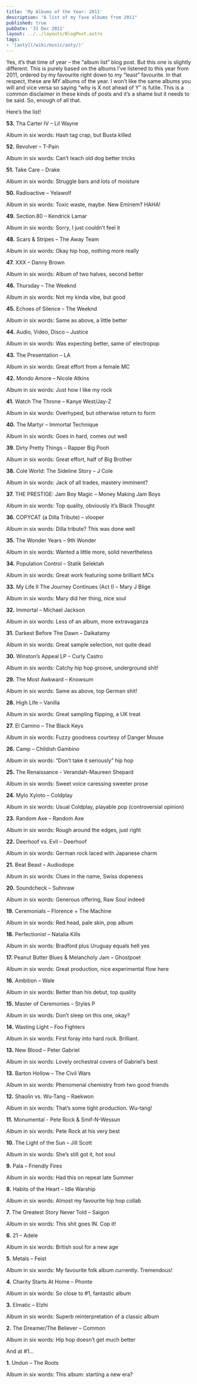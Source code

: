 ```yaml
---
title: 'My Albums of the Year: 2011'
description: "A list of my fave albums from 2011"
published: true
pubDate: '31 Dec 2011'
layout: ../../layouts/BlogPost.astro
tags:
- '[aoty](/wiki/music/aoty/)'
---
```


Yes, it’s that time of year – the “album list” blog post. But this one is slightly different. This is purely based on the albums I’ve listened to this year from 2011, ordered by my favourite right down to my “least” favourite. In that respect, these are MY albums of the year. I won’t like the same albums you will and vice versa so saying “why is X not ahead of Y” is futile. This is a common disclaimer in these kinds of posts and it’s a shame but it needs to be said. So, enough of all that.

Here’s the list!

**53.** Tha Carter IV – Lil Wayne

Album in six words:  Hash tag crap, but Busta killed

**52.** Revolver – T-Pain

Album in six words: Can’t teach old dog better tricks

**51.** Take Care – Drake

Album in six words: Struggle bars and lots of moisture

**50.** Radioactive – Yelawolf

Album in six words: Toxic waste, maybe. New Eminem? HAHA!

**49.** Section.80 – Kendrick Lamar

Album in six words: Sorry, I just couldn’t feel it

**48.** Scars & Stripes – The Away Team

Album in six words: Okay hip hop, nothing more really

**47.** XXX – Danny Brown

Album in six words: Album of two halves, second better

**46.** Thursday – The Weeknd

Album in six words: Not my kinda vibe, but good

**45.** Echoes of Silence – The Weeknd

Album in six words: Same as above, a little better

**44.** Audio, Video, Disco – Justice

Album in six words: Was expecting better, same ol’ electropop

**43.** The Presentation – LA

Album in six words: Great effort from a female MC

**42.** Mondo Amore – Nicole Atkins

Album in six words: Just how I like my rock

**41.** Watch The Throne – Kanye West/Jay-Z

Album in six words: Overhyped, but otherwise return to form

**40.** The Martyr – Immortal Technique

Album in six words: Goes in hard, comes out well

**39.** Dirty Pretty Things – Rapper Big Pooh

Album in six words: Great effort, half of Big Brother

**38.** Cole World: The Sideline Story – J Cole

Album in six words:  Jack of all trades, mastery imminent?

**37.** THE PRESTIGE: Jam Boy Magic – Money Making Jam Boys

Album in six words: Top quality, obviously it’s Black Thought

**36.** COPYCAT (a Dilla Tribute) – vlooper

Album in six words: Dilla tribute? This was done well

**35.** The Wonder Years – 9th Wonder

Album in six words: Wanted a little more, solid nevertheless

**34.** Population Control – Statik Selektah

Album in six words:  Great work featuring some brilliant MCs

**33.** My Life II The Journey Continues (Act I) – Mary J Blige

Album in six words: Mary did her thing, nice soul

**32.** Immortal – Michael Jackson

Album in six words: Less of an album, more extravaganza

**31.** Darkest Before The Dawn – Daikatamy

Album in six words: Great sample selection, not quite dead

**30.** Winston’s Appeal LP – Curly Castro

Album in six words: Catchy hip hop groove, underground shit!

**29.** The Most Awkward – Knowsum

Album in six words: Same as above, top German shit!

**28.** High Life – Vanilla

Album in six words: Great sampling flipping, a UK treat

**27.** El Camino – The Black Keys

Album in six words: Fuzzy goodness courtesy of Danger Mouse

**26.** Camp – Childish Gambino

Album in six words: “Don’t take it seriously” hip hop

**25.** The Renaissance - Verandah-Maureen Shepard

Album in six words: Sweet voice caressing sweeter prose

**24.** Mylo Xyloto – Coldplay

Album in six words: Usual Coldplay, playable pop (controversial opinion)

**23.** Random Axe – Random Axe

Album in six words: Rough around the edges, just right

**22.** Deerhoof vs. Evil – Deerhoof

Album in six words: German rock laced with Japanese charm

**21.** Beat Beast – Audiodope

Album in six words: Clues in the name, Swiss dopeness

**20.** Soundcheck – Suhnraw

Album in six words: Generous offering, Raw Soul indeed

**19.** Ceremonials – Florence + The Machine

Album in six words: Red head, pale skin, pop album

**18.** Perfectionist – Natalia Kills

Album in six words: Bradford plus Uruguay equals hell yes

**17.** Peanut Butter Blues & Melancholy Jam – Ghostpoet

Album in six words: Great production, nice experimental flow here

**16.** Ambition – Wale

Album in six words: Better than his debut, top quality

**15.** Master of Ceremonies – Styles P

Album in six words: Don’t sleep on this one, okay?

**14.** Wasting Light – Foo Fighters

Album in six words: First foray into hard rock. Brilliant.

**13.** New Blood – Peter Gabriel

Album in six words: Lovely orchestral covers of Gabriel’s best

**13.** Barton Hollow – The Civil Wars

Album in six words: Phenomenal chemistry from two good friends

**12.** Shaolin vs. Wu-Tang – Raekwon

Album in six words: That’s some tight production. Wu-tang!

**11.** Monumental - Pete Rock & Smif-N-Wessun

Album in six words: Pete Rock at his very best

**10.** The Light of the Sun – Jill Scott

Album in six words: She’s still got it, hot soul

**9.** Pala – Friendly Fires

Album in six words: Had this on repeat late Summer

**8.** Habits of the Heart – Idle Warship

Album in six words: Almost my favourite hip hop collab

**7.** The Greatest Story Never Told – Saigon

Album in six words: This shit goes IN. Cop it!

**6.** 21 – Adele

Album in six words: British soul for a new age

**5.** Metals – Feist

Album in six words: My favourite folk album currently. Tremendous!

**4.** Charity Starts At Home – Phonte

Album in six words: So close to #1, fantastic album

**3.** Elmatic – Elzhi

Album in six words: Superb reinterpretation of a classic album

**2.** The Dreamer/The Believer – Common

Album in six words: Hip hop doesn’t get much better

And at #1…

**1.** Undun – The Roots

Album in six words: This album: starting a new era?